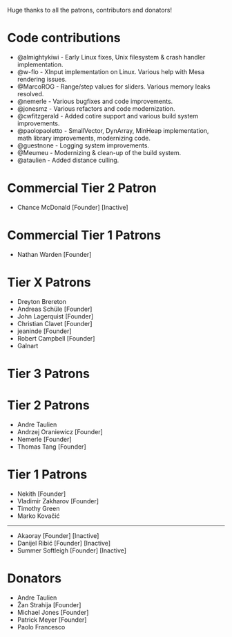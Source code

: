 Huge thanks to all the patrons, contributors and donators!

# Code contributions
 - @almightykiwi - Early Linux fixes, Unix filesystem & crash handler implementation.
 - @w-flo - XInput implementation on Linux. Various help with Mesa rendering issues.
 - @MarcoROG - Range/step values for sliders. Various memory leaks resolved.
 - @nemerle - Various bugfixes and code improvements.
 - @jonesmz - Various refactors and code modernization. 
 - @cwfitzgerald - Added cotire support and various build system improvements.
 - @paolopaoletto - SmallVector, DynArray, MinHeap implementation, math library improvements, modernizing code.
 - @guestnone - Logging system improvements.
 - @Meumeu - Modernizing & clean-up of the build system.
 - @ataulien - Added distance culling.
 
# Commercial Tier 2 Patron
- Chance McDonald [Founder] [Inactive]

# Commercial Tier 1 Patrons
- Nathan Warden [Founder]
 
# Tier X Patrons
- Dreyton Brereton
- Andreas Schüle [Founder]
- John Lagerquist [Founder]
- Christian Clavet [Founder]
- jeaninde [Founder]
- Robert Campbell [Founder]
- Galnart

# Tier 3 Patrons

# Tier 2 Patrons
- Andre Taulien
- Andrzej Oraniewicz [Founder]
- Nemerle [Founder]
- Thomas Tang [Founder]

# Tier 1 Patrons
- Nekith [Founder]
- Vladimir Zakharov [Founder]
- Timothy Green
- Marko Kovačić
-----------------------------------------
- Akaoray [Founder] [Inactive]
- Danijel Ribić [Founder] [Inactive]
- Summer Softleigh [Founder] [Inactive]

# Donators
- Andre Taulien
- Žan Strahija [Founder]
- Michael Jones [Founder]
- Patrick Meyer [Founder]
- Paolo Francesco
